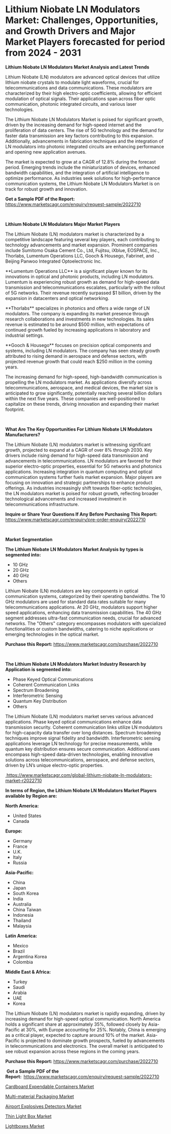 <p><h1>Lithium Niobate LN Modulators Market: Challenges, Opportunities, and Growth Drivers and Major Market Players forecasted for period from 2024 - 2031</h1></p><p><strong>Lithium Niobate LN Modulators Market Analysis and Latest Trends</strong></p>
<p><p>Lithium Niobate (LN) modulators are advanced optical devices that utilize lithium niobate crystals to modulate light waveforms, crucial for telecommunications and data communications. These modulators are characterized by their high electro-optic coefficients, allowing for efficient modulation of optical signals. Their applications span across fiber optic communication, photonic integrated circuits, and various laser technologies.</p><p>The Lithium Niobate LN Modulators Market is poised for significant growth, driven by the increasing demand for high-speed internet and the proliferation of data centers. The rise of 5G technology and the demand for faster data transmission are key factors contributing to this expansion. Additionally, advancements in fabrication techniques and the integration of LN modulators into photonic integrated circuits are enhancing performance and opening new application avenues.</p><p>The market is expected to grow at a CAGR of 12.8% during the forecast period. Emerging trends include the miniaturization of devices, enhanced bandwidth capabilities, and the integration of artificial intelligence to optimize performance. As industries seek solutions for high-performance communication systems, the Lithium Niobate LN Modulators Market is on track for robust growth and innovation.</p></p>
<p><strong>Get a Sample PDF of the Report:&nbsp;</strong> <a href="https://www.marketscagr.com/enquiry/request-sample/2022710?utm_campaign=1683&utm_medium=2&utm_source=Github&utm_content=ia&utm_term=28102024&utm_id=lithium-niobate-ln-modulators">https://www.marketscagr.com/enquiry/request-sample/2022710</a></p>
<p>&nbsp;</p>
<p><strong>Lithium Niobate LN Modulators Major Market Players</strong></p>
<p><p>The Lithium Niobate (LN) modulators market is characterized by a competitive landscape featuring several key players, each contributing to technology advancements and market expansion. Prominent companies include Sumitomo Osaka Cement Co., Ltd, Fujitsu, iXblue, EOSPACE, Inc., Thorlabs, Lumentum Operations LLC, Gooch & Housego, Fabrinet, and Beijing Panwoo Integrated Optoelectronic Inc.</p><p>**Lumentum Operations LLC** is a significant player known for its innovations in optical and photonic products, including LN modulators. Lumentum is experiencing robust growth as demand for high-speed data transmission and telecommunications escalates, particularly with the rollout of 5G networks. Their revenue recently surpassed $1 billion, driven by the expansion in datacenters and optical networking.</p><p>**Thorlabs** specializes in photonics and offers a wide range of LN modulators. The company is expanding its market presence through research collaborations and investments in new technologies. Its sales revenue is estimated to be around $500 million, with expectations of continued growth fueled by increasing applications in laboratory and industrial settings.</p><p>**Gooch & Housego** focuses on precision optical components and systems, including LN modulators. The company has seen steady growth attributed to rising demand in aerospace and defense sectors, with projected revenue growth that could reach $250 million in the coming years.</p><p>The increasing demand for high-speed, high-bandwidth communication is propelling the LN modulators market. As applications diversify across telecommunications, aerospace, and medical devices, the market size is anticipated to grow significantly, potentially reaching several billion dollars within the next five years. These companies are well-positioned to capitalize on these trends, driving innovation and expanding their market footprint.</p></p>
<p>&nbsp;</p>
<p><strong>What Are The Key Opportunities For Lithium Niobate LN Modulators Manufacturers?</strong></p>
<p><p>The Lithium Niobate (LN) modulators market is witnessing significant growth, projected to expand at a CAGR of over 8% through 2030. Key drivers include rising demand for high-speed data transmission and advancements in telecommunications. LN modulators are favored for their superior electro-optic properties, essential for 5G networks and photonics applications. Increasing integration in quantum computing and optical communication systems further fuels market expansion. Major players are focusing on innovation and strategic partnerships to enhance product offerings. As industries increasingly shift towards fiber-optic technologies, the LN modulators market is poised for robust growth, reflecting broader technological advancements and increased investment in telecommunications infrastructure.</p></p>
<p><strong>Inquire or Share Your Questions If Any Before Purchasing This Report:</strong> <a href="https://www.marketscagr.com/enquiry/pre-order-enquiry/2022710?utm_campaign=1683&utm_medium=2&utm_source=Github&utm_content=ia&utm_term=28102024&utm_id=lithium-niobate-ln-modulators">https://www.marketscagr.com/enquiry/pre-order-enquiry/2022710</a></p>
<p>&nbsp;</p>
<p><strong>Market Segmentation</strong></p>
<p><strong>The Lithium Niobate LN Modulators Market Analysis by types is segmented into:</strong></p>
<p><ul><li>10 GHz</li><li>20 GHz</li><li>40 GHz</li><li>Others</li></ul></p>
<p><p>Lithium Niobate (LN) modulators are key components in optical communication systems, categorized by their operating bandwidths. The 10 GHz modulators are used for standard data rates suitable for many telecommunications applications. At 20 GHz, modulators support higher speed applications, enhancing data transmission capabilities. The 40 GHz segment addresses ultra-fast communication needs, crucial for advanced networks. The "Others" category encompasses modulators with specialized functionalities or custom bandwidths, catering to niche applications or emerging technologies in the optical market.</p></p>
<p><strong>Purchase this Report:&nbsp;</strong><a href="https://www.marketscagr.com/purchase/2022710?utm_campaign=1683&utm_medium=2&utm_source=Github&utm_content=ia&utm_term=28102024&utm_id=lithium-niobate-ln-modulators">https://www.marketscagr.com/purchase/2022710</a></p>
<p>&nbsp;</p>
<p><strong>The Lithium Niobate LN Modulators Market Industry Research by Application is segmented into:</strong></p>
<p><ul><li>Phase Keyed Optical Communications</li><li>Coherent Communication Links</li><li>Spectrum Broadening</li><li>Interferometric Sensing</li><li>Quantum Key Distribution</li><li>Others</li></ul></p>
<p><p>The Lithium Niobate (LN) modulators market serves various advanced applications. Phase keyed optical communications enhance data transmission security. Coherent communication links utilize LN modulators for high-capacity data transfer over long distances. Spectrum broadening techniques improve signal fidelity and bandwidth. Interferometric sensing applications leverage LN technology for precise measurements, while quantum key distribution ensures secure communication. Additional uses encompass high-speed data-driven technologies, enabling innovative solutions across telecommunications, aerospace, and defense sectors, driven by LN’s unique electro-optic properties.</p></p>
<p><a href="https://www.marketscagr.com/global-lithium-niobate-ln-modulators-market-r2022710?utm_campaign=1683&utm_medium=2&utm_source=Github&utm_content=ia&utm_term=28102024&utm_id=lithium-niobate-ln-modulators">&nbsp;https://www.marketscagr.com/global-lithium-niobate-ln-modulators-market-r2022710</a></p>
<p><strong>In terms of Region, the Lithium Niobate LN Modulators Market Players available by Region are:</strong></p>
<p>
    <p> <strong> North America: </strong>
        <ul>
            <li>United States</li>
            <li>Canada</li>
        </ul>
        </p> 
    <p> <strong> Europe: </strong>
        <ul>
            <li>Germany</li>
            <li>France</li>
            <li>U.K.</li>
            <li>Italy</li>
            <li>Russia</li>
        </ul>
        </p> 
    <p> <strong> Asia-Pacific: </strong>
        <ul>
            <li>China</li>
            <li>Japan</li>
            <li>South Korea</li>
            <li>India</li>
            <li>Australia</li>
            <li>China Taiwan</li>
            <li>Indonesia</li>
            <li>Thailand</li>
            <li>Malaysia</li>
        </ul>
        </p> 
    <p> <strong> Latin America: </strong>
        <ul>
            <li>Mexico</li>
            <li>Brazil</li>
            <li>Argentina Korea</li>
            <li>Colombia</li>
        </ul>
        </p> 
    <p> <strong> Middle East & Africa: </strong>
        <ul>
            <li>Turkey</li>
            <li>Saudi</li>
            <li>Arabia</li>
            <li>UAE</li>
            <li>Korea</li>
        </ul>
    </p>
    </p>
<p><p>The Lithium Niobate (LN) modulators market is rapidly expanding, driven by increasing demand for high-speed optical communication. North America holds a significant share at approximately 35%, followed closely by Asia-Pacific at 30%, with Europe accounting for 25%. Notably, China is emerging as a critical player, expected to capture around 10% of the market. Asia-Pacific is projected to dominate growth prospects, fueled by advancements in telecommunications and electronics. The overall market is anticipated to see robust expansion across these regions in the coming years.</p></p>
<p><strong>Purchase this Report: </strong><a href="https://www.marketscagr.com/purchase/2022710?utm_campaign=1683&utm_medium=2&utm_source=Github&utm_content=ia&utm_term=28102024&utm_id=lithium-niobate-ln-modulators">https://www.marketscagr.com/purchase/2022710</a></p>
<p>&nbsp;<strong>Get a Sample PDF of the Report:&nbsp;&nbsp;</strong><a href="https://www.marketscagr.com/enquiry/request-sample/2022710?utm_campaign=1683&utm_medium=2&utm_source=Github&utm_content=ia&utm_term=28102024&utm_id=lithium-niobate-ln-modulators">https://www.marketscagr.com/enquiry/request-sample/2022710</a></p>
<p><strong></strong></p>
<p><p><a href="https://www.linkedin.com/pulse/cardboard-expendable-containers-industry-resonance-63-amplification-km2df?utm_campaign=1683&utm_medium=2&utm_source=Github&utm_content=ia&utm_term=28102024&utm_id=lithium-niobate-ln-modulators">Cardboard Expendable Containers Market</a></p><p><a href="https://www.linkedin.com/pulse/emerging-trends-multi-material-packaging-market-detailed-overview-bequc?utm_campaign=1683&utm_medium=2&utm_source=Github&utm_content=ia&utm_term=28102024&utm_id=lithium-niobate-ln-modulators">Multi-material Packaging Market</a></p><p><a href="https://www.linkedin.com/pulse/digital-transformation-airport-explosives-detectors-industry-hyrjf?trk=public_post_embed_feed-article-content&utm_campaign=1683&utm_medium=2&utm_source=Github&utm_content=ia&utm_term=28102024&utm_id=lithium-niobate-ln-modulators">Airport Explosives Detectors Market</a></p><p><a href="https://www.linkedin.com/pulse/regulatory-landscape-its-influence-global-thin-light-box-mqyac?utm_campaign=1683&utm_medium=2&utm_source=Github&utm_content=ia&utm_term=28102024&utm_id=lithium-niobate-ln-modulators">Thin Light Box Market</a></p><p><a href="https://www.linkedin.com/pulse/lightboxes-mosaic-piecing-together-global-market-dynamics-2024-2031-48b8f?utm_campaign=1683&utm_medium=2&utm_source=Github&utm_content=ia&utm_term=28102024&utm_id=lithium-niobate-ln-modulators">Lightboxes Market</a></p></p>